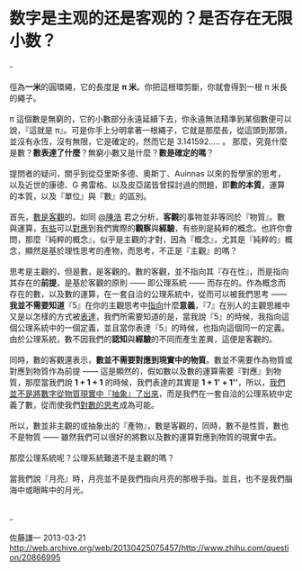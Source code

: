 # 数字是主观的还是客观的？是否存在无限小数？

<div class="zm-editable-content clearfix">-<br><br>徑為<b>一米</b>的圓環繩，它的長度是 <b>π </b><b>米</b>。你把這根環剪斷，你就會得到一根 π 米長的繩子。<br><br>π 這個數是無窮的，它的小數部分永遠延續下去，你永遠無法精準到某個數便可以說，『這就是 π』。可是你手上分明拿著一根繩子，它就是那麼長，從這頭到那頭，並沒有永恆，沒有無限，它是確定的，然而它是 3.141592..... 。 那麼，究竟什麼是數？<b>數表達了什麼</b>？無窮小數又是什麼？<b>數是確定的嗎</b>？<br><br>提問者的疑问，關乎到從亞里斯多德、奧斯丁、Auinnas 以來的哲學家的思考，以及近世的康德、G 弗雷格、以及皮亞諾皆曾探討過的問題，即<b>數的本質</b>，運算的本質，以及『單位』與『數』的區別。<br><br>首先，<u>數是客觀</u>的。如同 <a class="member_mention" data-editable="true" data-title="@陳浩" href="/web/20130425075457/http://zhihu.com/people/chen-hao-84" data-tip="p$b$chen-hao-84">@陳浩</a> 君之分析，<b>客觀</b>的事物並非等同於『物質』。數與運算，<u>有些</u>可以<u>對應</u>到我們實際的<b>觀察</b>與<b>經驗</b>，有些則是純粹的概念。也許你會問，那麼『純粹的概念』，似乎是主觀的才對，因為『概念』，尤其是『純粹的』概念，顯然是基於理性思考的產物，而思考，不正是『主觀』的嗎？<br><br>思考是主觀的，但是數，是客觀的。數的客觀，並不指向其『存在性』，而是指向其存在的<b>前提</b>，是基於客觀的原則 —— 即公理系統 —— 而存在的。作為概念而存在的數，以及數的運算，在一套自洽的公理系統中，從而可以被我們思考 —— <b>我並不需要知道</b>『5』在你的主觀思考中<u>指向</u>什麼<b>意義</b>，『7』在別人的主觀思維中又是以怎樣的方式被<u>表達</u>，我們所需要知道的是，當我說『5』的時候，我指向這個公理系統中的一個定義，並且當你表達『5』的時候，也指向這個同一的定義。由於公理系統，數不因我們的<b>認知</b>與<b>經驗</b>的不同而產生差異，這便是客觀的。<br><br>同時，數的客觀還表示，<b>數並不需要對應到現實中的物質</b>。數並不需要作為物質或對應到物質作為前提 —— 這是顯然的，假如數以及數的運算需要『對應』到物質，那麼當我們說 <b>1 + 1 + 1</b> 的時候，我們表達的其實是 <b>1 + 1' + 1''</b>，所以，<u>我們並不是將數字從物質現實中『抽象』了出來</u>，而是我們在一套自洽的公理系統中定義了數，從而使我們<u>對數的思考</u>成為可能。<br><br>所以，數並非主觀的或抽象出的『產物』，數是客觀的，同時，數不是性質，數也不是物質 —— 雖然我們可以很好的將數以及數的運算對應到物質的現實中去。<br><br>那麼公理系統呢？公理系統難道不是主觀的嗎？<br><br>當我們說『月亮』時，月亮並不是我們指向月亮的那根手指。並且，也不是我們腦海中或眼眸中的月光。<br><br><br>-</div>

佐藤謙一 2013-03-21 http://web.archive.org/web/20130425075457/http://www.zhihu.com/question/20866995